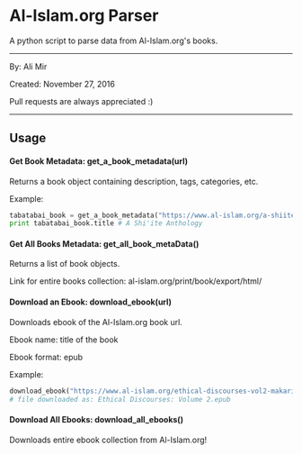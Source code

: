 # Al-Islam.org Parser
A python script to parse data from Al-Islam.org's books.

---
By: Ali Mir

Created: November 27, 2016

Pull requests are always appreciated :)

---

## Usage

#### Get Book Metadata: get_a_book_metadata(url)
Returns a book object containing description, tags, categories, etc.

Example: 

```python
tabatabai_book = get_a_book_metadata("https://www.al-islam.org/a-shiite-anthology-muhammad-husayn-tabatabai")
print tabatabai_book.title # A Shi'ite Anthology
```

#### Get All Books Metadata: get_all_book_metaData()
Returns a list of book objects.

Link for entire books collection: al-islam.org/print/book/export/html/

#### Download an Ebook: download_ebook(url)
Downloads ebook of the Al-Islam.org book url.

Ebook name: title of the book

Ebook format: epub

Example:

```python
download_ebook("https://www.al-islam.org/ethical-discourses-vol2-makarim-shirazi")
# file downloaded as: Ethical Discourses: Volume 2.epub
```

#### Download All Ebooks: download_all_ebooks()
Downloads entire ebook collection from Al-Islam.org!
